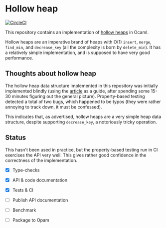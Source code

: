 Hollow heap
===========

[![CircleCI](https://circleci.com/gh/aspiwack/ocaml-hollow-heap.svg?style=svg)](https://circleci.com/gh/aspiwack/ocaml-hollow-heap)

This repository contains an implementation
of [hollow heaps](http://cs.au.dk/~tdh/papers/Hollow-heaps.pdf) in
Ocaml.

Hollow heaps are an imperative brand of heaps with O(1) `insert`,
`merge`, `find_min`, and `decrease_key` (all the complexity is born by
`delete_min`). It has a relatively simple implementation, and is
supposed to have very good performance.

## Thoughts about hollow heap ##

The hollow heap data structure implemented in this repository was
initially implemented blindly (using
the [article](http://cs.au.dk/~tdh/papers/Hollow-heaps.pdf) as a
guide, after spending some 15-30 minutes figuring out the general
picture). Property-based testing detected a total of two bugs, which
happened to be typos (they were rather annoying to track down, it must
be confessed).

This indicates that, as advertised, hollow heaps are a very simple
heap data structure, despite supporting `decrease_key`, a notoriously
tricky operation.

## Status ##

This hasn't been used in practice, but the property-based testing run
in CI exercises the API very well. This gives rather good confidence
in the correctness of the implementation.

- [X] Type-checks
- [X] API & code documentation
- [X] Tests & CI
- [ ] Publish API documentation
- [ ] Benchmark
- [ ] Package to Opam

